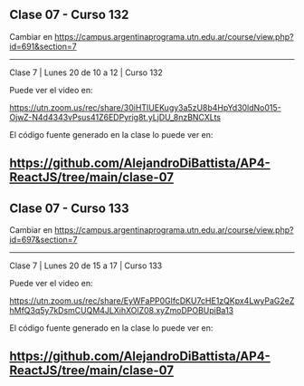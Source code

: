 ## Clase 07 - Curso 132

  Cambiar en https://campus.argentinaprograma.utn.edu.ar/course/view.php?id=691&section=7

---
Clase 7 | Lunes 20 de 10 a 12 | Curso 132

Puede ver el video en:

https://utn.zoom.us/rec/share/30iHTIUEKugy3a5zU8b4HpYd30ldNo015-OjwZ-N4d4343vPsus41Z6EDPyrig8t.yLjDU_8nzBNCXLts

El código fuente generado en la clase lo puede ver en: 

https://github.com/AlejandroDiBattista/AP4-ReactJS/tree/main/clase-07
---

## Clase 07 - Curso 133

  Cambiar en https://campus.argentinaprograma.utn.edu.ar/course/view.php?id=697&section=7

---
Clase 7 | Lunes 20 de 15 a 17 | Curso 133

Puede ver el video en:

https://utn.zoom.us/rec/share/EyWFaPP0GlfcDKU7cHE1zQKpx4LwyPaG2eZhMfQ3q5y7kDsmCUQM4JLXihXOlZ08.xyZmoDPOBUpiBa13

El código fuente generado en la clase lo puede ver en: 

https://github.com/AlejandroDiBattista/AP4-ReactJS/tree/main/clase-07
---


